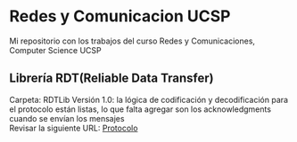 # Redes y Comunicacion UCSP
Mi repositorio con los trabajos del curso Redes y Comunicaciones, Computer Science UCSP  
## Librería RDT(Reliable Data Transfer)  
Carpeta: RDTLib
Versión 1.0: la lógica de codificación y decodificación para el protocolo están listas, lo que falta agregar son los acknowledgments cuando se envían los mensajes  
Revisar la siguiente URL: [Protocolo](https://docs.google.com/spreadsheets/d/1tT0-Vx1VmHdmqCjJm59k_JhI2tx3EkuCdYNVSTVPsEs/edit#gid=0)  
